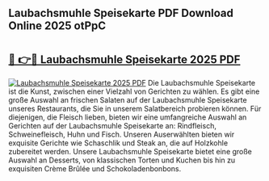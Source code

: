 ## Laubachsmuhle Speisekarte PDF Download Online 2025 otPpC

# <h2><a href="http://gcdeccl.nevu.top/?p=Laubachsmuhle+Speisekarte">🔗 👉🔴 Laubachsmuhle Speisekarte 2025 PDF</a></h2>

[![Laubachsmuhle Speisekarte 2025 PDF](https://i.imgur.com/dBaPXMq.png)](http://gcdeccl.nevu.top/?p=Laubachsmuhle+Speisekarte)
Die Laubachsmuhle Speisekarte ist die Kunst, zwischen einer Vielzahl von Gerichten zu wählen. Es gibt eine große Auswahl an frischen Salaten auf der Laubachsmuhle Speisekarte unseres Restaurants, die Sie in unserem Salatbereich probieren können. Für diejenigen, die Fleisch lieben, bieten wir eine umfangreiche Auswahl an Gerichten auf der Laubachsmuhle Speisekarte an: Rindfleisch, Schweinefleisch, Huhn und Fisch. Unseren Auserwählten bieten wir exquisite Gerichte wie Schaschlik und Steak an, die auf Holzkohle zubereitet werden. Unsere Laubachsmuhle Speisekarte bietet eine große Auswahl an Desserts, von klassischen Torten und Kuchen bis hin zu exquisiten Crème Brûlée und Schokoladenbonbons.
